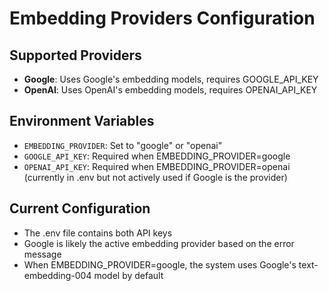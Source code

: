 # Embedding Providers Configuration

## Supported Providers
- **Google**: Uses Google's embedding models, requires GOOGLE_API_KEY
- **OpenAI**: Uses OpenAI's embedding models, requires OPENAI_API_KEY

## Environment Variables
- `EMBEDDING_PROVIDER`: Set to "google" or "openai" 
- `GOOGLE_API_KEY`: Required when EMBEDDING_PROVIDER=google
- `OPENAI_API_KEY`: Required when EMBEDDING_PROVIDER=openai (currently in .env but not actively used if Google is the provider)

## Current Configuration
- The .env file contains both API keys
- Google is likely the active embedding provider based on the error message
- When EMBEDDING_PROVIDER=google, the system uses Google's text-embedding-004 model by default